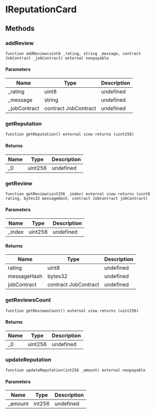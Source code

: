 # IReputationCard









## Methods

### addReview

```solidity
function addReview(uint8 _rating, string _message, contract JobContract _jobContract) external nonpayable
```





#### Parameters

| Name | Type | Description |
|---|---|---|
| _rating | uint8 | undefined |
| _message | string | undefined |
| _jobContract | contract JobContract | undefined |

### getReputation

```solidity
function getReputation() external view returns (uint256)
```






#### Returns

| Name | Type | Description |
|---|---|---|
| _0 | uint256 | undefined |

### getReview

```solidity
function getReview(uint256 _index) external view returns (uint8 rating, bytes32 messageHash, contract JobContract jobContract)
```





#### Parameters

| Name | Type | Description |
|---|---|---|
| _index | uint256 | undefined |

#### Returns

| Name | Type | Description |
|---|---|---|
| rating | uint8 | undefined |
| messageHash | bytes32 | undefined |
| jobContract | contract JobContract | undefined |

### getReviewsCount

```solidity
function getReviewsCount() external view returns (uint256)
```






#### Returns

| Name | Type | Description |
|---|---|---|
| _0 | uint256 | undefined |

### updateReputation

```solidity
function updateReputation(int256 _amount) external nonpayable
```





#### Parameters

| Name | Type | Description |
|---|---|---|
| _amount | int256 | undefined |




